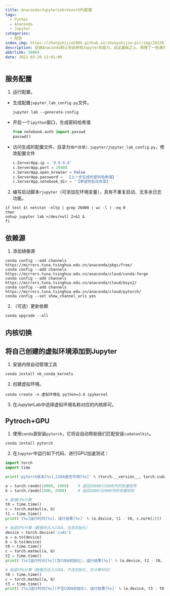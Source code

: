 ```yaml
---
title: Anaconda+JupyterLab+Venv+GPU配置
tags:
  - Python
  - Anaconda
  - Jupyter
categories:
  - 经验
index_img: https://zhongshijie1995.github.io/zhongshijie-pic/img/20220329145923.png
description: 安装Anaconda默认将会获得Jupyter的能力，在此基础之上，梳理了一些通常作用在科学计算领域的常用配置功能。
abbrlink: 30004
date: 2022-03-29 13:01:00
---
```


## 服务配置
1. 运行配置。
  - 生成配置`jupyter_lab_config.py`文件。
    ```shell
    jupyter lab --generate-config
    ```
  - 开启一个`ipython`窗口，生成密码哈希值
    ```python
    from notebook.auth import passwd
    passwd()
    ```
  - 访问生成的配置文件，目录为`用户目录/.jupyter/jupyter_lab_config.py`，修改配置文件
    ```py
    c.ServerApp.ip = '0.0.0.0'
    c.ServerApp.port = 26000
    c.ServerApp.open_browser = False
    c.ServerApp.password = '【上一步生成的密码哈希值】'
    c.ServerApp.notebook_dir = '【希望的启动目录】'
    ```
2. 编写启动脚本`rjupyter`（可添加在环境变量），具有不重复启动、无多余日志功能。
  ```shell
  if test $( netstat -nltp | grep 26000 | wc -l ) -eq 0
  then
  nohup jupyter lab >/dev/null 2>&1 &
  fi
  ```

## 依赖源
1. 添加镜像源
  ```shell
  conda config --add channels https://mirrors.tuna.tsinghua.edu.cn/anaconda/pkgs/free/
  conda config --add channels https://mirrors.tuna.tsinghua.edu.cn/anaconda/cloud/conda-forge 
  conda config --add channels https://mirrors.tuna.tsinghua.edu.cn/anaconda/cloud/msys2/
  conda config --add channels https://mirrors.tuna.tsinghua.edu.cn/anaconda/cloud/pytorch/
  conda config --set show_channel_urls yes
  ```
2. （可选）更新依赖
  ```shell
  conda upgrade --all
  ```

## 内核切换
## 将自己创建的虚拟环境添加到Jupyter
1. 安装内核自动管理工具
  ```shell
  conda install nb_conda_kernels
  ```
2. 创建虚拟环境。
  ```shell
  conda create -n 虚拟环境名 python=3.6 ipykernel
  ```
3. 在JupyterLab中选择虚拟环境名称对应的内核即可。

## Pytroch+GPU
1. 使用`conda`源安装`pytorch`，它将会自动帮助我们匹配安装`cudatoolkit`。
  ```shell
  conda install pytorch
  ```
2. 在`Jupyter`中运行如下代码，进行GPU加速测试：
  ```python
  import torch
  import time

  print('pytorch版本[%s],CUDA是否可用[%s]' % (torch.__version__, torch.cuda.is_available())) # 返回pytorch的版本

  a = torch.randn(10000, 1000)    # 返回10000行1000列的张量矩阵
  b = torch.randn(1000, 2000)     # 返回1000行2000列的张量矩阵

  # 直接CPU计算
  t0 = time.time()
  c = torch.matmul(a, b)
  t1 = time.time()
  print('[%s]运行时间[%s]，运行结果[%s]' % (a.device, t1 - t0, c.norm(2)))

  # 指定GPU计算（数据未压入CUDA，包含初始化）
  device = torch.device('cuda')
  a = a.to(device)
  b = b.to(device)
  t0 = time.time()
  c = torch.matmul(a, b)
  t2 = time.time()
  print('[%s]运行时间[%s](含CUDA初始化），运行结果[%s]' % (a.device, t2 - t0, c.norm(2)))

  # 指定GPU计算（数据已压入CUDA，不含初始化，仅计算时间）
  t0 = time.time()
  c = torch.matmul(a, b)
  t3 = time.time()
  print('[%s]运行时间[%s](不含CUDA初始化），运行结果[%s]' % (a.device, t3 - t0, c.norm(2)))
  ```
